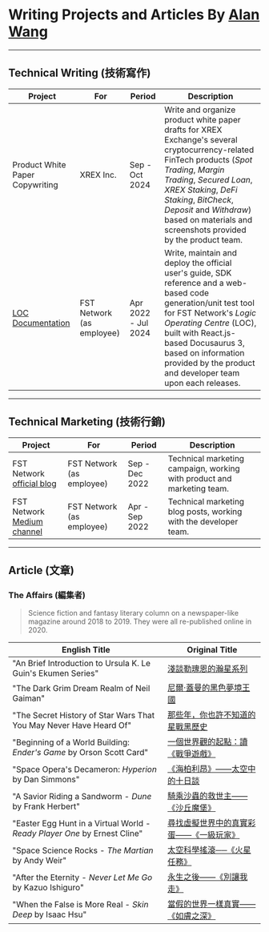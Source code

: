 # Writing Projects and Articles By [Alan Wang](https://alankrantas.github.io/)

---

## Technical Writing (技術寫作)

| Project | For | Period | Description |
| --- | --- | --- | --- |
| Product White Paper Copywriting | XREX Inc. | Sep - Oct 2024 | Write and organize product white paper drafts for XREX Exchange's several cryptocurrency-related FinTech products (_Spot Trading_, _Margin Trading_, _Secured Loan_, _XREX Staking_, _DeFi Staking_, _BitCheck_, _Deposit_ and _Withdraw_) based on materials and screenshots provided by the product team. |
| [LOC Documentation](https://loc-documentation.vercel.app/) | FST Network (as employee) | Apr 2022 - Jul 2024 | Write, maintain and deploy the official user's guide, SDK reference and a web-based code generation/unit test tool for FST Network's _Logic Operating Centre_ (LOC), built with React.js-based Docusaurus 3, based on information provided by the product and developer team upon each releases. |

---

## Technical Marketing (技術行銷)

| Project | For | Period | Description |
| --- | --- | --- | --- |
| FST Network [official blog](https://www.fst.network/blog) | FST Network (as employee) | Sep - Dec 2022 | Technical marketing campaign, working with product and marketing team. |
| FST Network [Medium channel](https://medium.com/fstnetwork) | FST Network (as employee) | Apr - Sep 2022 | Technical marketing blog posts, working with the developer team. |

---

## Article (文章)

### The Affairs (編集者)

> Science fiction and fantasy literary column on a newspaper-like magazine around 2018 to 2019. They were all re-published online in 2020.

| English Title | Original Title |
| --- | --- |
| "An Brief Introduction to Ursula K. Le Guin's Ekumen Series" | [淺談勒瑰恩的瀚星系列](https://www.theaffairs.com/%e6%b7%ba%e8%ab%87%e5%8b%92%e7%91%b0%e6%81%a9%e7%9a%84%e7%80%9a%e6%98%9f%e7%b3%bb%e5%88%97/) | The Affairs 編集者新聞 |
| "The Dark Grim Dream Realm of Neil Gaiman" | [尼爾‧蓋曼的黑色夢境王國](https://www.theaffairs.com/%e5%b0%bc%e7%88%be%e2%80%a7%e8%93%8b%e6%9b%bc%e7%9a%84%e9%bb%91%e8%89%b2%e5%a4%a2%e5%a2%83%e7%8e%8b%e5%9c%8b/) | The Affairs 編集者新聞 |
| "The Secret History of Star Wars That You May Never Have Heard Of" | [那些年，你也許不知道的星戰黑歷史](https://www.theaffairs.com/%e9%82%a3%e4%ba%9b%e5%b9%b4%ef%bc%8c%e4%bd%a0%e4%b9%9f%e8%a8%b1%e4%b8%8d%e7%9f%a5%e9%81%93%e7%9a%84%e6%98%9f%e6%88%b0%e9%bb%91%e6%ad%b7%e5%8f%b2/) |
| "Beginning of a World Building: _Ender's Game_ by Orson Scott Card" | [一個世界觀的起點：讀《戰爭遊戲》](https://www.theaffairs.com/%E4%B8%80%E5%80%8B%E4%B8%96%E7%95%8C%E8%A7%80%E7%9A%84%E8%B5%B7%E9%BB%9E%EF%BC%9A%E8%AE%80%E3%80%8A%E6%88%B0%E7%88%AD%E9%81%8A%E6%88%B2%E3%80%8B/) |
| "Space Opera's Decameron: _Hyperion_ by Dan Simmons" | [《海柏利昂》——太空中的十日談](https://www.theaffairs.com/%E3%80%8A%E6%B5%B7%E6%9F%8F%E5%88%A9%E6%98%82%E3%80%8B-%E5%A4%AA%E7%A9%BA%E4%B8%AD%E7%9A%84%E5%8D%81%E6%97%A5%E8%AB%87/) |
| "A Savior Riding a Sandworm - _Dune_ by Frank Herbert" | [騎乘沙蟲的救世主——《沙丘魔堡》](https://www.theaffairs.com/%E9%A8%8E%E4%B9%98%E6%B2%99%E8%9F%B2%E7%9A%84%E6%95%91%E4%B8%96%E4%B8%BB-%E3%80%8A%E6%B2%99%E4%B8%98%E9%AD%94%E5%A0%A1%E3%80%8B/) |
| "Easter Egg Hunt in a Virtual World - _Ready Player One_ by Ernest Cline" | [尋找虛擬世界中的真實彩蛋——《一級玩家》](https://www.theaffairs.com/%E5%B0%8B%E6%89%BE%E8%99%9B%E6%93%AC%E4%B8%96%E7%95%8C%E4%B8%AD%E7%9A%84%E7%9C%9F%E5%AF%A6%E5%BD%A9%E8%9B%8B-%E3%80%8A%E4%B8%80%E7%B4%9A%E7%8E%A9%E5%AE%B6%E3%80%8B/) |
| "Space Science Rocks - _The Martian_ by Andy Weir" | [太空科學搖滾──《火星任務》](https://www.theaffairs.com/%E5%A4%AA%E7%A9%BA%E7%A7%91%E5%AD%B8%E6%90%96%E6%BB%BE%E2%94%80%E2%94%80%E3%80%8A%E7%81%AB%E6%98%9F%E4%BB%BB%E5%8B%99%E3%80%8B/) |
| "After the Eternity - _Never Let Me Go_ by Kazuo Ishiguro" | [永生之後——《別讓我走》](https://www.theaffairs.com/%E6%B0%B8%E7%94%9F%E4%B9%8B%E5%BE%8C-%E3%80%8A%E5%88%A5%E8%AE%93%E6%88%91%E8%B5%B0%E3%80%8B/) |
| "When the False is More Real - _Skin Deep_ by Isaac Hsu" | [當假的世界一樣真實——《如膚之深》](https://www.theaffairs.com/%E7%95%B6%E5%81%87%E7%9A%84%E4%B8%96%E7%95%8C%E4%B8%80%E6%A8%A3%E7%9C%9F%E5%AF%A6-%E3%80%8A%E5%A6%82%E8%86%9A%E4%B9%8B%E6%B7%B1%E3%80%8B/) |
